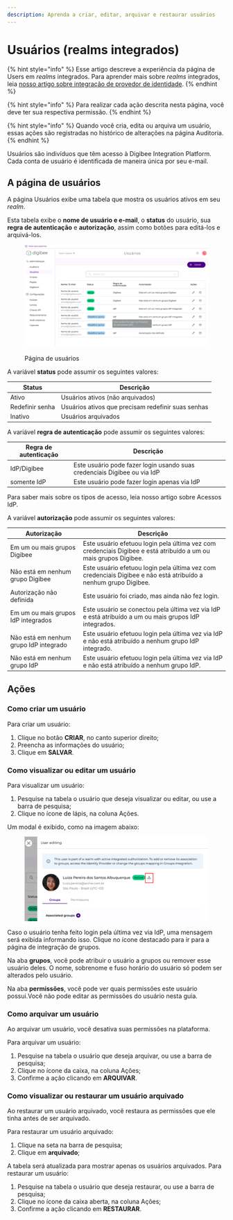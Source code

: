 ```yaml
---
description: Aprenda a criar, editar, arquivar e restaurar usuários
---
```


# Usuários (realms integrados)

{% hint style="info" %}
Esse artigo descreve a experiência da página de Users em _realms_ integrados. Para aprender mais sobre _realms_ integrados, leia [nosso artigo sobre integração de provedor de identidade](../../integracao-de-provedor-de-identidades/).
{% endhint %}

{% hint style="info" %}
Para realizar cada ação descrita nesta página, você deve ter sua respectiva permissão.
{% endhint %}

{% hint style="info" %}
Quando você cria, edita ou arquiva um usuário, essas ações são registradas no histórico de alterações na página Auditoria.
{% endhint %}

Usuários são indivíduos que têm acesso à Digibee Integration Platform. Cada conta de usuário é identificada de maneira única por seu e-mail.

## A página de usuários <a href="#_ouo67959o981" id="_ouo67959o981"></a>

A página Usuários exibe uma tabela que mostra os usuários ativos em seu _realm_.

Esta tabela exibe o **nome de usuário e e-mail**, o **status** do usuário, sua **regra de autenticação** e **autorização**, assim como botões para editá-los e arquivá-los.

<figure><img src="../../../.gitbook/assets/users_integrated_portuguese.webp" alt=""><figcaption><p>Página de usuários</p></figcaption></figure>

A variável **status** pode assumir os seguintes valores:

| Status          | Descrição                                          |
| --------------- | -------------------------------------------------- |
| Ativo           | Usuários ativos (não arquivados)                   |
| Redefinir senha | Usuários ativos que precisam redefinir suas senhas |
| Inativo         | Usuários arquivados                                |

A variável **regra de autenticação** pode assumir os seguintes valores:

| Regra de autenticação | Descrição                                                                |
| --------------------- | ------------------------------------------------------------------------ |
| IdP/Digibee           | Este usuário pode fazer login usando suas credenciais Digibee ou via IdP |
| somente IdP           | Este usuário pode fazer login apenas via IdP                             |

Para saber mais sobre os tipos de acesso, leia nosso artigo sobre Acessos IdP.

A variável **autorização** pode assumir os seguintes valores:

| Autorização                            | Descrição                                                                                                        |
| -------------------------------------- | ---------------------------------------------------------------------------------------------------------------- |
| Em um ou mais grupos Digibee           | Este usuário efetuou login pela última vez com credenciais Digibee e está atribuído a um ou mais grupos Digibee. |
| Não está em nenhum grupo Digibee       | Este usuário efetuou login pela última vez com credenciais Digibee e não está atribuído a nenhum grupo Digibee.  |
| Autorização não definida               | Este usuário foi criado, mas ainda não fez login.                                                                |
| Em um ou mais grupos IdP integrados    | Este usuário se conectou pela última vez via IdP e está atribuído a um ou mais grupos IdP integrados.            |
| Não está em nenhum grupo IdP integrado | Este usuário efetuou login pela última vez via IdP e não está atribuído a nenhum grupo IdP integrado.            |
| Não está em nenhum grupo IdP           | Este usuário efetuou login pela última vez via IdP e não está atribuído a nenhum grupo IdP.                      |

## Ações <a href="#_436een734l0w" id="_436een734l0w"></a>

### Como criar um usuário <a href="#_hfdo6rrjp2l2" id="_hfdo6rrjp2l2"></a>

Para criar um usuário:

1. Clique no botão **CRIAR**, no canto superior direito;
2. Preencha as informações do usuário;
3. Clique em **SALVAR**.

### Como visualizar ou editar um usuário <a href="#_1edn1lub9jaz" id="_1edn1lub9jaz"></a>

Para visualizar um usuário:

1. Pesquise na tabela o usuário que deseja visualizar ou editar, ou use a barra de pesquisa;
2. Clique no ícone de lápis, na coluna Ações.

Um modal é exibido, como na imagem abaixo:

<figure><img src="../../../.gitbook/assets/modal_users.webp" alt=""><figcaption></figcaption></figure>

Caso o usuário tenha feito login pela última vez via IdP, uma mensagem será exibida informando isso. Clique no ícone destacado para ir para a página de integração de grupos.

Na aba **grupos**, você pode atribuir o usuário a grupos ou remover esse usuário deles. O nome, sobrenome e fuso horário do usuário só podem ser alterados pelo usuário.

Na aba **permissões**, você pode ver quais permissões este usuário possui.Você não pode editar as permissões do usuário nesta guia.

### Como arquivar um usuário <a href="#_dljrmy5eqznt" id="_dljrmy5eqznt"></a>

Ao arquivar um usuário, você desativa suas permissões na plataforma.

Para arquivar um usuário:

1. Pesquise na tabela o usuário que deseja arquivar, ou use a barra de pesquisa;
2. Clique no ícone da caixa, na coluna Ações;
3. Confirme a ação clicando em **ARQUIVAR**.

### Como visualizar ou restaurar um usuário arquivado <a href="#_w317zsjdeihn" id="_w317zsjdeihn"></a>

Ao restaurar um usuário arquivado, você restaura as permissões que ele tinha antes de ser arquivado.

Para restaurar um usuário arquivado:

1. Clique na seta na barra de pesquisa;
2. Clique em **arquivado**;

A tabela será atualizada para mostrar apenas os usuários arquivados. Para restaurar um usuário:

1. Pesquise na tabela o usuário que deseja restaurar, ou use a barra de pesquisa;
2. Clique no ícone da caixa aberta, na coluna Ações;
3. Confirme a ação clicando em **RESTAURAR**.
